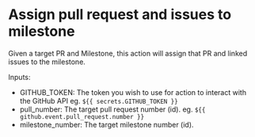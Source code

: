 # Assign pull request and issues to milestone

Given a target PR and Milestone, this action will assign that PR and linked issues to the milestone.

Inputs:

- GITHUB_TOKEN: The token you wish to use for action to interact with the GitHub API eg. `${{ secrets.GITHUB_TOKEN }}`
- pull_number: The target pull request number (id). eg. `${{ github.event.pull_request.number }}`
- milestone_number: The target milestone number (id). 

